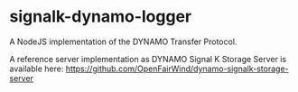 # signalk-dynamo-logger
A NodeJS implementation of the DYNAMO Transfer Protocol. 

A reference server implementation as DYNAMO Signal K Storage Server is available here: https://github.com/OpenFairWind/dynamo-signalk-storage-server

